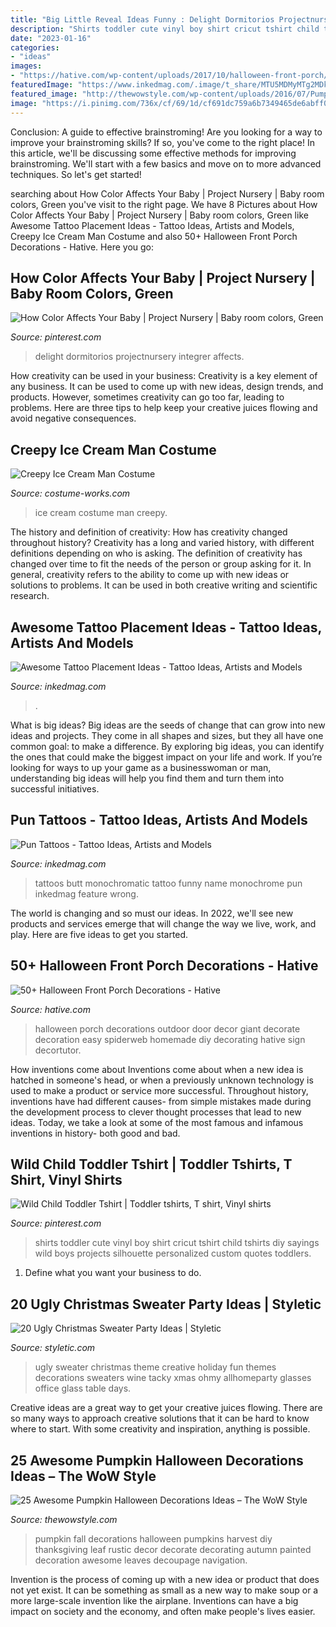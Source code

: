 ```yaml
---
title: "Big Little Reveal Ideas Funny : Delight Dormitorios Projectnursery Integrer Affects"
description: "Shirts toddler cute vinyl boy shirt cricut tshirt child tshirts diy sayings wild boys projects silhouette personalized custom quotes toddlers"
date: "2023-01-16"
categories:
- "ideas"
images:
- "https://hative.com/wp-content/uploads/2017/10/halloween-front-porch/30-halloween-front-porch-decorations.jpg"
featuredImage: "https://www.inkedmag.com/.image/t_share/MTU5MDMyMTg2MDk1Njc1MDI5/feature.jpg"
featured_image: "http://thewowstyle.com/wp-content/uploads/2016/07/Pumpkin-Halloween-Decorations-2016.jpg"
image: "https://i.pinimg.com/736x/cf/69/1d/cf691dc759a6b7349465de6abff08a49--toddler-boy-shirts-diy-kids-tshirt.jpg"
---
```



Conclusion: A guide to effective brainstroming!
Are you looking for a way to improve your brainstroming skills? If so, you've come to the right place! In this article, we'll be discussing some effective methods for improving brainstroming. We'll start with a few basics and move on to more advanced techniques. So let's get started!

	

		
searching about How Color Affects Your Baby | Project Nursery | Baby room colors, Green you've visit to the right page. We have 8 Pictures about How Color Affects Your Baby | Project Nursery | Baby room colors, Green like Awesome Tattoo Placement Ideas - Tattoo Ideas, Artists and Models, Creepy Ice Cream Man Costume and also 50+ Halloween Front Porch Decorations - Hative. Here you go:
		
    
## How Color Affects Your Baby | Project Nursery | Baby Room Colors, Green

<img loading=lazy src="https://i.pinimg.com/originals/d1/5a/b7/d15ab72bc82cb7033b9a7e845c41563d.jpg" onerror="this.onerror=null;this.src='https://tse1.mm.bing.net/th?id=OIP.L6qTG5kMOWxgpYSwWBAf7QHaLH&amp;pid=15.1';" alt="How Color Affects Your Baby | Project Nursery | Baby room colors, Green">

_Source: pinterest.com_

>delight dormitorios projectnursery integrer affects. 

	

How creativity can be used in your business:
Creativity is a key element of any business. It can be used to come up with new ideas, design trends, and products. However, sometimes creativity can go too far, leading to problems. Here are three tips to help keep your creative juices flowing and avoid negative consequences.

    
## Creepy Ice Cream Man Costume

<img loading=lazy src="http://photos.costume-works.com/full/ice_cream_man21.jpg" onerror="this.onerror=null;this.src='https://tse3.mm.bing.net/th?id=OIP.ZCzYtrmXdVZwFO_dQRiCfQHaJ3&amp;pid=15.1';" alt="Creepy Ice Cream Man Costume">

_Source: costume-works.com_

>ice cream costume man creepy. 

	

The history and definition of creativity: How has creativity changed throughout history?
Creativity has a long and varied history, with different definitions depending on who is asking. The definition of creativity has changed over time to fit the needs of the person or group asking for it. In general, creativity refers to the ability to come up with new ideas or solutions to problems. It can be used in both creative writing and scientific research.

    
## Awesome Tattoo Placement Ideas - Tattoo Ideas, Artists And Models

<img loading=lazy src="https://www.inkedmag.com/.image/t_share/MTYxMTM5NjgyMjU0NTI5NzEw/funny-severed-toe-tattoo.png" onerror="this.onerror=null;this.src='https://tse2.mm.bing.net/th?id=OIP.BxincQmq4JSr3U2YPoHrvAHaIM&amp;pid=15.1';" alt="Awesome Tattoo Placement Ideas - Tattoo Ideas, Artists and Models">

_Source: inkedmag.com_

>. 

	

What is big ideas?
Big ideas are the seeds of change that can grow into new ideas and projects. They come in all shapes and sizes, but they all have one common goal: to make a difference. By exploring big ideas, you can identify the ones that could make the biggest impact on your life and work. If you’re looking for ways to up your game as a businesswoman or man, understanding big ideas will help you find them and turn them into successful initiatives.

    
## Pun Tattoos - Tattoo Ideas, Artists And Models

<img loading=lazy src="https://www.inkedmag.com/.image/t_share/MTU5MDMyMTg2MDk1Njc1MDI5/feature.jpg" onerror="this.onerror=null;this.src='https://tse4.mm.bing.net/th?id=OIP.6eQ2dZ51mNm-GuG3PtZRFwHaHa&amp;pid=15.1';" alt="Pun Tattoos - Tattoo Ideas, Artists and Models">

_Source: inkedmag.com_

>tattoos butt monochromatic tattoo funny name monochrome pun inkedmag feature wrong. 

	

The world is changing and so must our ideas. In 2022, we'll see new products and services emerge that will change the way we live, work, and play. Here are five ideas to get you started.

    
## 50+ Halloween Front Porch Decorations - Hative

<img loading=lazy src="https://hative.com/wp-content/uploads/2017/10/halloween-front-porch/30-halloween-front-porch-decorations.jpg" onerror="this.onerror=null;this.src='https://tse4.mm.bing.net/th?id=OIP.LErq0dJxUwyPSTab0FNrXwHaJ4&amp;pid=15.1';" alt="50+ Halloween Front Porch Decorations - Hative">

_Source: hative.com_

>halloween porch decorations outdoor door decor giant decorate decoration easy spiderweb homemade diy decorating hative sign decortutor. 

	

How inventions come about
Inventions come about when a new idea is hatched in someone's head, or when a previously unknown technology is used to make a product or service more successful. Throughout history, inventions have had different causes- from simple mistakes made during the development process to clever thought processes that lead to new ideas. Today, we take a look at some of the most famous and infamous inventions in history- both good and bad.

    
## Wild Child Toddler Tshirt | Toddler Tshirts, T Shirt, Vinyl Shirts

<img loading=lazy src="https://i.pinimg.com/736x/cf/69/1d/cf691dc759a6b7349465de6abff08a49--toddler-boy-shirts-diy-kids-tshirt.jpg" onerror="this.onerror=null;this.src='https://tse1.mm.bing.net/th?id=OIP.ASvEIH56kxtuNuvN2IiotgHaJ4&amp;pid=15.1';" alt="Wild Child Toddler Tshirt | Toddler tshirts, T shirt, Vinyl shirts">

_Source: pinterest.com_

>shirts toddler cute vinyl boy shirt cricut tshirt child tshirts diy sayings wild boys projects silhouette personalized custom quotes toddlers. 

	

1. Define what you want your business to do.

    
## 20 Ugly Christmas Sweater Party Ideas | Styletic

<img loading=lazy src="https://styletic.com/wp-content/uploads/2015/12/ugly-christmas-sweater-party-ideas/5-ugly-christmas-sweater-party-ideas.jpg" onerror="this.onerror=null;this.src='https://tse1.mm.bing.net/th?id=OIP.se-O9SUnwzkffmPEJkaA9gHaKX&amp;pid=15.1';" alt="20 Ugly Christmas Sweater Party Ideas | Styletic">

_Source: styletic.com_

>ugly sweater christmas theme creative holiday fun themes decorations sweaters wine tacky xmas ohmy allhomeparty glasses office glass table days. 

	

Creative ideas are a great way to get your creative juices flowing. There are so many ways to approach creative solutions that it can be hard to know where to start. With some creativity and inspiration, anything is possible.

    
## 25 Awesome Pumpkin Halloween Decorations Ideas – The WoW Style

<img loading=lazy src="http://thewowstyle.com/wp-content/uploads/2016/07/Pumpkin-Halloween-Decorations-2016.jpg" onerror="this.onerror=null;this.src='https://tse3.mm.bing.net/th?id=OIP.jHFbkuke-rjH0cZCTq0aEAHaJ4&amp;pid=15.1';" alt="25 Awesome Pumpkin Halloween Decorations Ideas – The WoW Style">

_Source: thewowstyle.com_

>pumpkin fall decorations halloween pumpkins harvest diy thanksgiving leaf rustic decor decorate decorating autumn painted decoration awesome leaves decoupage navigation. 

	

Invention is the process of coming up with a new idea or product that does not yet exist. It can be something as small as a new way to make soup or a more large-scale invention like the airplane. Inventions can have a big impact on society and the economy, and often make people's lives easier.


